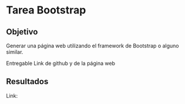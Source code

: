 # Tarea Bootstrap

## Objetivo
Generar una página web utilizando el framework de Bootstrap o alguno similar.


Entregable 
Link de github y de la página web


## Resultados
Link: 
